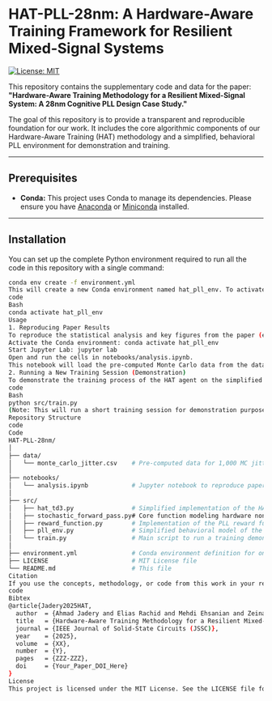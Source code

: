 # HAT-PLL-28nm: A Hardware-Aware Training Framework for Resilient Mixed-Signal Systems

[![License: MIT](https://img.shields.io/badge/License-MIT-yellow.svg)](https://opensource.org/licenses/MIT)

This repository contains the supplementary code and data for the paper: **"Hardware-Aware Training Methodology for a Resilient Mixed-Signal System: A 28nm Cognitive PLL Design Case Study."**

The goal of this repository is to provide a transparent and reproducible foundation for our work. It includes the core algorithmic components of our Hardware-Aware Training (HAT) methodology and a simplified, behavioral PLL environment for demonstration and training.

---

## Prerequisites

- **Conda:** This project uses Conda to manage its dependencies. Please ensure you have [Anaconda](https://www.anaconda.com/products/individual) or [Miniconda](https://docs.conda.io/en/latest/miniconda.html) installed.

---

## Installation

You can set up the complete Python environment required to run all the code in this repository with a single command:

```bash
conda env create -f environment.yml
This will create a new Conda environment named hat_pll_env. To activate it, run:
code
Bash
conda activate hat_pll_env
Usage
1. Reproducing Paper Results
To reproduce the statistical analysis and key figures from the paper (e.g., Fig. 4 - Monte Carlo histogram), you can run the Jupyter notebook provided:
Activate the Conda environment: conda activate hat_pll_env
Start Jupyter Lab: jupyter lab
Open and run the cells in notebooks/analysis.ipynb.
This notebook will load the pre-computed Monte Carlo data from the data/ directory and regenerate the plots and tables.
2. Running a New Training Session (Demonstration)
To demonstrate the training process of the HAT agent on the simplified PLL environment, run the main training script:
code
Bash
python src/train.py
(Note: This will run a short training session for demonstration purposes. Full training takes several hours as detailed in the paper.)
Repository Structure
code
Code
HAT-PLL-28nm/
│
├── data/
│   └── monte_carlo_jitter.csv    # Pre-computed data for 1,000 MC jitter samples
│
├── notebooks/
│   └── analysis.ipynb            # Jupyter notebook to reproduce paper figures and tables
│
├── src/
│   ├── hat_td3.py                # Simplified implementation of the HAT-TD3 agent
│   ├── stochastic_forward_pass.py# Core function modeling hardware non-idealities
│   ├── reward_function.py        # Implementation of the PLL reward function
│   ├── pll_env.py                # Simplified behavioral model of the PLL environment
│   └── train.py                  # Main script to run a training demonstration
│
├── environment.yml               # Conda environment definition for one-step installation
├── LICENSE                       # MIT License file
└── README.md                     # This file
Citation
If you use the concepts, methodology, or code from this work in your research, please cite our paper:
code
Bibtex
@article{Jadery2025HAT,
  author  = {Ahmad Jadery and Elias Rachid and Mehdi Ehsanian and Zeinab Hammoud and Adnan Harb},
  title   = {Hardware-Aware Training Methodology for a Resilient Mixed-Signal System: A 28nm Cognitive PLL Design Case Study},
  journal = {IEEE Journal of Solid-State Circuits (JSSC)},
  year    = {2025},
  volume  = {XX},
  number  = {Y},
  pages   = {ZZZ-ZZZ},
  doi     = {Your_Paper_DOI_Here}
}
License
This project is licensed under the MIT License. See the LICENSE file for details.
